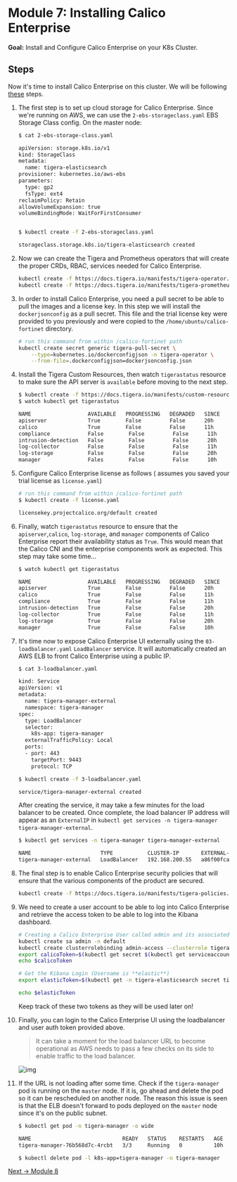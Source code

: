 # Module 7: Installing Calico Enterprise

**Goal:** Install and Configure Calico Enterprise on your K8s Cluster.

## Steps

Now it's time to install Calico Enterprise on this cluster. We will be following [these](https://docs.tigera.io/getting-started/kubernetes/self-managed-on-prem/generic-install) steps.

1. The first step is to set up cloud storage for Calico Enterprise. Since we're running on AWS, we can use the `2-ebs-storageclass.yaml` EBS Storage Class config. On the master node:

    ```bash
    $ cat 2-ebs-storage-class.yaml

    apiVersion: storage.k8s.io/v1
    kind: StorageClass
    metadata:
      name: tigera-elasticsearch
    provisioner: kubernetes.io/aws-ebs
    parameters:
      type: gp2
      fsType: ext4
    reclaimPolicy: Retain
    allowVolumeExpansion: true
    volumeBindingMode: WaitForFirstConsumer


    $ kubectl create -f 2-ebs-storageclass.yaml

    storageclass.storage.k8s.io/tigera-elasticsearch created
    ```

2. Now we can create the Tigera and Prometheus operators that will create the proper CRDs, RBAC, services needed for Calico Enterprise.

    ```bash
    kubectl create -f https://docs.tigera.io/manifests/tigera-operator.yaml
    kubectl create -f https://docs.tigera.io/manifests/tigera-prometheus-operator.yaml
    ```

3. In order to install Calico Enterprise, you need a pull secret to be able to pull the images and a license key. In this step we will install the `dockerjsonconfig` as a pull secret. This file and the trial license key were provided to you previously and were copied to the `/home/ubuntu/calico-fortinet` directory.

    ```bash
    # run this command from within /calico-fortinet path
    kubectl create secret generic tigera-pull-secret \
        --type=kubernetes.io/dockerconfigjson -n tigera-operator \
        --from-file=.dockerconfigjson=dockerjsonconfig.json
    ```

4. Install the Tigera Custom Resources, then watch `tigerastatus` resource to make sure the API server is `available` before moving to the next step.

    ```bash
    $ kubectl create -f https://docs.tigera.io/manifests/custom-resources.yaml
    $ watch kubectl get tigerastatus

    NAME                  AVAILABLE   PROGRESSING   DEGRADED   SINCE
    apiserver             True        False         False      20h
    calico                True        False         False      11h
    compliance            False        False         False      11h
    intrusion-detection   False        False         False      20h
    log-collector         False        False         False      11h
    log-storage           False        False         False      20h
    manager               Fales        False         False      10h
    ```

5. Configure Calico Enterprise license as follows ( assumes you saved your trial license as `license.yaml`)

    ```bash
    # run this command from within /calico-fortinet path
    $ kubectl create -f license.yaml

    licensekey.projectcalico.org/default created
    ```

6. Finally, watch `tigerastatus` resource to ensure that the `apiserver`,`calico`, `log-storage`, and `manager` components of Calico Enterprise report their availability status as `True`. This would mean that the Calico CNI and the enterprise components work as expected. This step may take some time...

    ```bash
    $ watch kubectl get tigerastatus

    NAME                  AVAILABLE   PROGRESSING   DEGRADED   SINCE
    apiserver             True        False         False      20h
    calico                True        False         False      11h
    compliance            True        False         False      11h
    intrusion-detection   True        False         False      20h
    log-collector         True        False         False      11h
    log-storage           True        False         False      20h
    manager               True        False         False      10h
    ```

7. It's time now to expose Calico Enterprise UI externally using the `03-loadbalancer.yaml` `LoadBalancer` service. It will automatically created an AWS ELB to front Calico Enterprise using a public IP.

    ```bash
    $ cat 3-loadbalancer.yaml

    kind: Service
    apiVersion: v1
    metadata:
      name: tigera-manager-external
      namespace: tigera-manager
    spec:
      type: LoadBalancer
      selector:
        k8s-app: tigera-manager
      externalTrafficPolicy: Local
      ports:
      - port: 443
        targetPort: 9443
        protocol: TCP

    $ kubectl create -f 3-loadbalancer.yaml

    service/tigera-manager-external created
    ```

    After creating the service, it may take a few minutes for the load balancer to be created. Once complete, the load balancer IP address will appear as an `ExternalIP` in `kubectl get services -n tigera-manager tigera-manager-external`.

    ```bash
    $ kubectl get services -n tigera-manager tigera-manager-external

    NAME                      TYPE           CLUSTER-IP       EXTERNAL-IP                                                              PORT(S)         AGE
    tigera-manager-external   LoadBalancer   192.168.200.55   a86f00fcae2d44exxxxx.us-west-2.elb.amazonaws.com   443:31236/TCP   20h
    ```

8. The final step is to enable Calico Enterprise security policies that will ensure that the various components of the product are secured.

    ```bash
    kubectl create -f https://docs.tigera.io/manifests/tigera-policies.yaml
    ```

9. We need to create a user account to be able to log into Calico Enterprise and retrieve the access token to be able to log into the Kibana dashboard.

    ```bash
    # Creating a Calico Enterprise User called admin and its associated k8s Service Account
    kubectl create sa admin -n default
    kubectl create clusterrolebinding admin-access --clusterrole tigera-network-admin --serviceaccount default:admin
    export calicoToken=$(kubectl get secret $(kubectl get serviceaccount admin -o jsonpath='{range .secrets[*]}{.name}{"\n"}{end}' | grep token) -o go-template='{{.data.token | base64decode}}' && echo)
    echo $calicoToken

    # Get the Kibana Login (Username is **elastic**)
    export elasticToken=$(kubectl get -n tigera-elasticsearch secret tigera-secure-es-elastic-user -o go-template='{{.data.elastic | base64decode}}')

    echo $elasticToken
    ```

    Keep track of these two tokens as they will be used later on!

10. Finally, you can login to the Calico Enterprise UI using the loadbalancer and user auth token provided above.

    >It can take a moment for the load balancer URL to become operational as AWS needs to pass a few checks on its side to enable traffic to the load balancer.

    ![img](../img/tigera-ui.png)

11. If the URL is not loading after some time. Check if the `tigera-manager` pod is running on the `master` node.  If it is, go ahead and delete the pod so it can be rescheduled on another node. The reason this issue is seen is that the ELB doesn't forward to pods deployed on the `master` node since it's on the public subnet.

    ```bash
    $ kubectl get pod -n tigera-manager -o wide

    NAME                             READY   STATUS    RESTARTS   AGE   IP              NODE                                        NOMINATED NODE   READINESS GATES
    tigera-manager-76b568d7c-4rcbt   3/3     Running   0          10h   172.16.46.134   ip-10-99-2-239.us-west-2.compute.internal   <none>           <none>

    $ kubectl delete pod -l k8s-app=tigera-manager -n tigera-manager
    ```

[Next -> Module 8](../modules/integrate-calico-fortigate.md)
